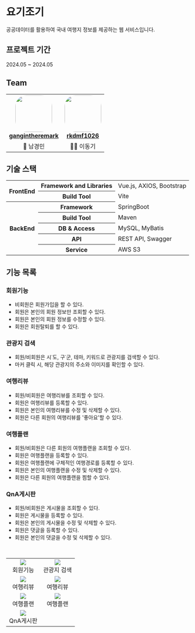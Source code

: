 # 요기조기

공공데이터를 활용하여 국내 여행지 정보를 제공하는 웹 서비스입니다. 

## 프로젝트 기간
2024.05 ~ 2024.05 

## Team

<table align="center">
    <tr align="center">
    <td align="center">
        <a href="https://github.com/gangintheremark">
            <img src="https://avatars.githubusercontent.com/u/81904943?v=4" width="100" style="border-radius: 30%">
            <br />
            <b>gangintheremark</b>
        </a>
    </td>
    <td align="center">
        <a href="https://github.com/rkdmf1026">
            <img src="https://avatars.githubusercontent.com/u/50603273?v=4?" width="100" style="border-radius: 30%">
            <br />
            <b>rkdmf1026</b>
        </a> 
    </td>
  </tr>
      <tr align="center">
        <td>
           🙆 남경민
        </td>
        <td>
           🙆‍♂️ 이동기
        </td>
    </tr>
</table>


## 기술 스택

 <table>
	<tr>
        <th rowspan="2">FrontEnd</th>
    	<th>Framework and Libraries</th> 
        <td>Vue.js, AXIOS, Bootstrap </td>
    </tr> 
    <tr>
    	<th>Build Tool</th> 
        <td>Vite</td>
    </tr>
    	<tr>
        <th rowspan="5">BackEnd</th>
    	<th>Framework</th> 
        <td>SpringBoot</td>
    </tr> 
    <tr>
    	<th>Build Tool</th> 
        <td>Maven</td>
    </tr>
    <tr>
    	<th>DB & Access</th> 
        <td>MySQL, MyBatis</td>
    </tr>
    <tr>
    	<th>API</th> 
        <td>REST API, Swagger</td>
    </tr>
        <tr>
    	<th>Service</th> 
        <td>AWS S3</td>
    </tr>

 </table>


## 기능 목록

### 회원기능
- 비회원은 회원가입을 할 수 있다.
- 회원은 본인의 회원 정보만 조회할 수 있다.
- 회원은 본인의 회원 정보를 수정할 수 있다.
- 회원은 회원탈퇴를 할 수 있다.

### 관광지 검색
- 회원/비회원은 시˙도, 구˙군, 테마, 키워드로 관광지를 검색할 수 있다.
- 마커 클릭 시, 해당 관광지의 주소와 이미지를 확인할 수 있다.

### 여행리뷰
- 회원/비회원은 여행리뷰를 조회할 수 있다. 
- 회원은 여행리뷰를 등록할 수 있다. 
- 회원은 본인의 여행리뷰를 수정 및 삭제할 수 있다.
- 회원은 다른 회원의 여행리뷰를 '좋아요'할 수 있다. 

### 여행플랜
- 회원/비회원은 다른 회원의 여행플랜을 조회할 수 있다.
- 회원은 여행플랜을 등록할 수 있다. 
- 회원은 여행플랜에 구체적인 여행경로를 등록할 수 있다.
- 회원은 본인의 여행플랜을 수정 및 삭제할 수 있다.
- 회원은 다른 회원의 여행플랜을 찜할 수 있다.

### QnA게시판
- 회원/비회원은 게시물을 조회할 수 있다.
- 회원은 게시물을 등록할 수 있다. 
- 회원은 본인의 게시물을 수정 및 삭제할 수 있다. 
- 회원은 댓글을 등록할 수 있다.
- 회원은 본인의 댓글을 수정 및 삭제할 수 있다. 

<br/>

<table>
    <tr align="center">
        <td><img src="https://velog.velcdn.com/images/gangintheremark/post/f79a60b3-5ed3-43b9-a465-9de5f11fc420/image.gif"><br/>회원기능</td>
        <td><img src="https://velog.velcdn.com/images/gangintheremark/post/e073f2eb-a96c-45ee-a1d7-b67ef7d3b18f/image.gif"><br/>관광지 검색
        </td>
    </tr>
    <tr align="center">
        <td><img src="https://velog.velcdn.com/images/gangintheremark/post/bbfb0966-2d29-4d59-a1ca-0b8d7e31f5f1/image.gif"><br/>여행리뷰</td>
        <td><img src="https://velog.velcdn.com/images/gangintheremark/post/e349e590-2703-4597-9bb5-fcae7f9db8a3/image.gif"><br/>여행리뷰
        </td>
    </tr>
        <tr align="center">
        <td><img src="https://velog.velcdn.com/images/gangintheremark/post/cbec7ff3-091e-45f8-bc16-cc8d8478e243/image.gif"><br/>여행플랜</td>
        <td><img src="https://velog.velcdn.com/images/gangintheremark/post/9a49b126-6f2f-464d-ba38-2c63f8212010/image.gif"><br/>여행플랜
        </td>
    </tr>
        </tr>
        <tr align="center">
        <td><img src="https://velog.velcdn.com/images/gangintheremark/post/28f8d9a8-8504-4b6b-a977-f87c9ab8003f/image.gif"><br/>QnA게시판</td>
    </tr>
</table>






